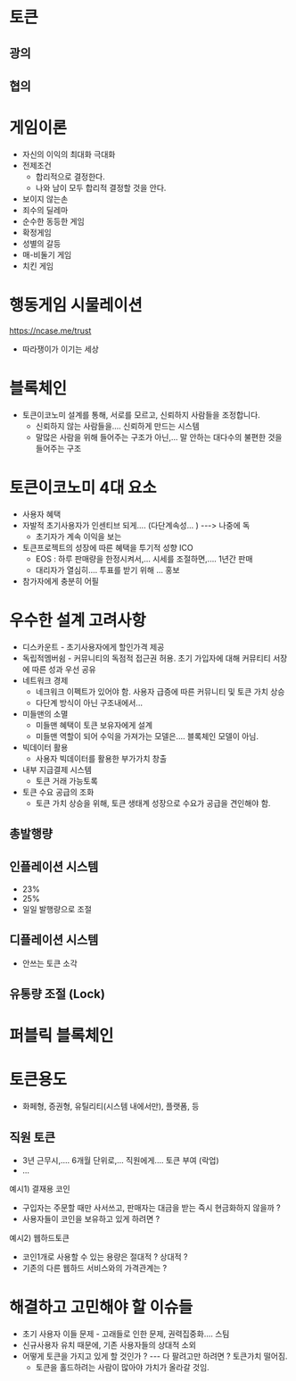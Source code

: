 # 토큰
## 광의
## 협의

# 게임이론
* 자신의 이익의 최대화 극대화
* 전제조건
  - 합리적으로 결정한다.
  - 나와 남이 모두 합리적 결정할 것을 안다.
* 보이지 않는손
* 죄수의 딜레마
* 순수한 동등한 게임
* 확정게임
* 성별의 갈등
* 매-비둘기 게임
* 치킨 게임


# 행동게임 시물레이션
https://ncase.me/trust
  - 따라쟁이가 이기는 세상

# 블록체인
* 토큰이코노미 설계를 통해, 서로를 모르고, 신뢰하지 사람들을 조정합니다.
  - 신뢰하지 않는 사람들을.... 신뢰하게 만드는 시스템
  - 말많은 사람을 위해 들어주는 구조가 아닌,... 말 안하는 대다수의 불편한 것을 들어주는 구조

# 토큰이코노미 4대 요소
* 사용자 혜택
* 자발적 초기사용자가 인센티브 되게.... (다단계속성... ) ---> 나중에 독
  - 초기자가 계속 이익을 보는
* 토큰프로젝트의 성장에 따른 혜택을 투기적 성향 ICO 
  - EOS : 하루 판매량을 한정시켜서,... 시세를 조절하면,.... 1년간 판매
  - 대리자가 열심히.... 투표를 받기 위해 ... 홍보
* 참가자에게 충분히 어필

# 우수한 설계 고려사항
* 디스카운트 - 초기사용자에게 할인가격 제공
* 독립적멤버쉼 - 커뮤니티의 독점적 접근권 허용. 초기 가입자에 대해 커뮤티티 서장에 따른 성과 우선 공유
* 네트워크 경제
  - 네크워크 이펙트가 있어야 함. 사용자 급증에 따른 커뮤니티 및 토큰 가치 상승 
  - 다단계 방식이 아닌 구조내에서...
* 미들맨의 소멸
  - 미들맨 혜택이 토큰 보유자에게 설계
  - 미들맨 역할이 되어 수익을 가져가는 모델은.... 블록체인 모델이 아님.
* 빅데이터 활용
  - 사용자 빅데이터를 활용한 부가가치 창출
* 내부 지급결제 시스템
  - 토큰 거래 가능토록
* 토큰 수요 공급의 조화
  - 토큰 가치 상승을 위해, 토큰 생태계 성장으로 수요가 공급을 견인해야 함.

## 총발행량
## 인플레이션 시스템
* 23%
* 25%
* 일일 발행량으로 조절
## 디플레이션 시스템
* 안쓰는 토큰 소각
## 유통량 조절 (Lock)

# 퍼블릭 블록체인

# 토큰용도
* 화페형, 증권형, 유틸리티(시스템 내에서만), 플랫폼, 등

## 직원 토큰
* 3년 근무시,.... 6개월 단위로,... 직원에게.... 토큰 부여 (락업)
* ...

예시1) 결재용 코인
* 구입자는 주문할 때만 사서쓰고, 판매자는 대금을 받는 즉시 현금화하지 않을까 ?
* 사용자들이 코인을 보유하고 있게 하려면 ?

예시2) 웹하드토큰
* 코인1개로 사용할 수 있는 용량은 절대적 ? 상대적 ?
* 기존의 다른 웹하드 서비스와의 가격관계는 ?
  

# 해결하고 고민해야 할 이슈들
* 초기 사용자 이들 문제 - 고래들로 인한 문제, 권력집중화.... 스팀
* 신규사용자 유치 때문에, 기존 사용자들의 상대적 소외
* 어떻게 토큰을 가지고 있게 할 것인가 ? --- 다 팔려고만 하려면 ? 토큰가치 떨어짐.
  - 토큰을 홀드하려는 사람이 많아야 가치가 올라갈 것임.


  
  
  
  

  
  















